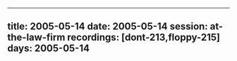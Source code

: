
---
title: 2005-05-14
date:  2005-05-14
session: at-the-law-firm
recordings: [dont-213,floppy-215]
days: 2005-05-14
---
